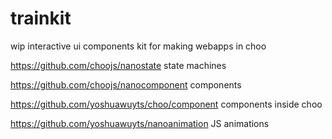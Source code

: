 # trainkit

wip interactive ui components kit for making webapps in choo


https://github.com/choojs/nanostate
state machines

https://github.com/choojs/nanocomponent
components

https://github.com/yoshuawuyts/choo/component
components inside choo

https://github.com/yoshuawuyts/nanoanimation
JS animations

